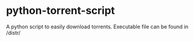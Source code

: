 # python-torrent-script
A python script to easily download torrents. Executable file can be found in /distr/
